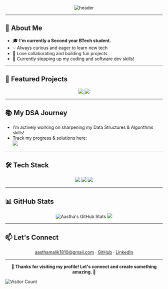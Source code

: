 <!--<!-- Profile Header with Banner -->
<p align="center">
  <img src="https://capsule-render.vercel.app/api?type=waving&color=0:bb6bd9,100:d6a4ff&height=180&section=header&text=Hi%20I'm%20Aastha%20Malik!%20👋&fontSize=38&fontAlignY=35&desc=BTech%20(2024-28)&descAlign=60&descAlignY=60" alt="header"/>
</p>


---

## 🌸 About Me

- 🎓 **I'm currently a Second year BTech student.**
- 💡 Always curious and eager to learn new tech
- 🤝 Love collaborating and building fun projects
- 🌱 Currently stepping up my coding and software dev skills!

---

## 🚀 Featured Projects

<p align="center">
  <a href="https://github.com/aastha-malik/Blossom">
    <img src="https://github-readme-stats.vercel.app/api/pin/?username=aastha-malik&repo=Blossom&theme=tokyonight" />
  </a>
  <a href="https://github.com/aastha-malik/2048">
    <img src="https://github-readme-stats.vercel.app/api/pin/?username=aastha-malik&repo=2048&theme=tokyonight" />
  </a>
  <!-- Add more as you grow! -->
</p>

---

## 📚 My DSA Journey

- I'm actively working on sharpening my Data Structures & Algorithms skills!
- Track my progress & solutions here:  
  <a href="https://github.com/aastha-malik/My-LeetCode-Journey">
    <img src="https://img.shields.io/badge/My%20LeetCode%20Journey-8B5CF6?style=flat-square&logo=leetcode&logoColor=white"/>
  </a>

---

## 🛠️ Tech Stack

<p align="center">
  <img src="https://img.shields.io/badge/Python-6C63FF?style=flat&logo=python&logoColor=white"/>
  <img src="https://img.shields.io/badge/FastAPI-00C7B7?style=flat&logo=fastapi&logoColor=white"/>
  <img src="https://img.shields.io/badge/SQLAlchemy-E75480?style=flat&logo=SQLAlchemy&logoColor=white"/>
  <!-- Add more as needed -->
</p>

---

## 📊 GitHub Stats

<p align="center">
  <img src="https://github-readme-stats.vercel.app/api?username=aastha-malik&show_icons=true&theme=tokyonight" alt="Aastha's GitHub Stats"/>
  <img src="https://github-readme-streak-stats.herokuapp.com/?user=aastha-malik&theme=tokyonight"/>
</p>

---

## 📫 Let's Connect

<p align="center">
  <a href="mailto:aasthamalik1810@gmail.com">aasthamalik1810@gmail.com</a> · 
  <a href="https://github.com/aastha-malik">GitHub</a> · 
  <a href="https://in.linkedin.com/in/aasthamalik1">LinkedIn</a>
</p>

---

<p align="center"><b>🌷 Thanks for visiting my profile! Let's connect and create something amazing. 🌷</b></p>

![Visitor Count](https://komarev.com/ghpvc/?username=aastha-malik&color=6C63FF)
